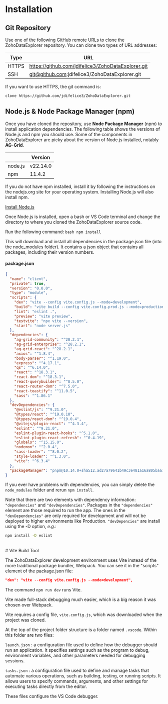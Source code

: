 # Installation

## Git Repository
Use one of the following GitHub remote URLs to clone the ZohoDataExplorer repository. You can clone two types of URL addresses:

|  Type | URL |
|----------|----------|
| HTTPS  | https://github.com/jdifelice3/ZohoDataExplorer.git  |
| SSH   | git@github.com:jdifelice3/ZohoDataExplorer.git  |

If you want to use HTTPS, the git command is:
```bash
clone https://github.com/jdifelice3/ZohoDataExplorer.git
```

## Node.js & Node Package Manager (npm)
Once you have cloned the repository, use **Node Package Manager** (npm) to install
application dependencies. The following table shows the versions of Node.js and npm you should use.
Some of the components in ZohoDataExplorer are picky about the version of Node.js installed, notably 
**AG-Grid**.

|          | Version |
|----------|----------|
| node.js  | v22.14.0  |
| npm      | 11.4.2  |

If you do not have npm installed, install it by following the instructions on the nodejs.org site for your operating system. Installing Node.js will also install npm.

<a href="https://nodejs.org/en/download/">Install Node.js</a>

Once Node.js is installed, open a bash or VS Code terminal and change the directory to where you cloned the ZohoDataExplorer source code.

Run the following command:
    ```bash
    npm install
    ```

This will download and install all dependencies in the package.json file (into the node_modules folder). It contains a json object that contains all packages, including their version numbers.

#### package.json
```json
{
  "name": "client",
  "private": true,
  "version": "0.0.0",
  "type": "module",
  "scripts": {
    "dev": "vite --config vite.config.js --mode=development",
    "build": "vite build --config vite.config.prod.js --mode=production",
    "lint": "eslint .",
    "preview": "vite preview",
    "testvite": "npx vite --version",
    "start": "node server.js"
  },
  "dependencies": {
    "ag-grid-community": "^28.2.1",
    "ag-grid-enterprise": "^28.2.1",
    "ag-grid-react": "^28.2.1",
    "axios": "^1.8.4",
    "body-parser": "^1.19.0",
    "express": "^4.17.1",
    "qs": "^6.14.0",
    "react": "^18.3.1",
    "react-dom": "^18.3.1",
    "react-querybuilder": "^8.5.0",
    "react-router-dom": "^7.5.0",
    "react-toastify": "^11.0.5",
    "sass": "^1.86.1"
  },
  "devDependencies": {
    "@eslint/js": "^9.21.0",
    "@types/react": "^19.0.10",
    "@types/react-dom": "^19.0.4",
    "@vitejs/plugin-react": "^4.3.4",
    "eslint": "^9.21.0",
    "eslint-plugin-react-hooks": "^5.1.0",
    "eslint-plugin-react-refresh": "^0.4.19",
    "globals": "^15.15.0",
    "nodemon": "^2.0.4",
    "sass-loader": "^8.0.2",
    "style-loader": "^1.3.0",
    "vite": "^6.3.4"
  },
  "packageManager": "pnpm@10.14.0+sha512.ad27a79641b49c3e481a16a805baa71817a04bbe06a38d17e60e2eaee83f6a146c6a688125f5792e48dd5ba30e7da52a5cda4c3992b9ccf333f9ce223af84748"
}

```

If you ever have problems with dependencies, you can simply delete the `node_modules` folder and rerun `npm install`.

Note that there are two elements with dependency information: `"dependencies"` and `"devDependencies"`. Packages in the 
`"dependencies"` element are those required to run the app. The ones in the `"devDependencies"` are only required for 
development and will not be deployed to higher environments like Production. `"devDepencies"` are install using the -D option, *e.g.*:
```bash
npm install -D eslint
```
<br>
# Vite Build Tool

The ZohoDataExplorer development environment uses Vite instead of the more traditional package bundler, Webpack. You can see it
in the "scripts" element of the package.json file:
```json
"dev": "vite --config vite.config.js --mode=development",
```
The command `npm run dev` runs Vite.

Vite made full-stack debugging much easier, which is a big reason it was chosen over Webpack.

Vite requires a config file, `vite.config.js`, which was downloaded when the project was cloned.

At the top of the project folder structure is a folder named `.vscode`. Within this folder are two files:

`launch.json`
:   a configuration file used to define how the debugger should run an application. It specifies settings such as the program to debug, environment variables, and other parameters needed for debugging sessions.  

`tasks.json`
:   a configuration file used to define and manage tasks that automate various operations, such as building, testing, or running scripts. It allows users to specify commands, arguments, and other settings for executing tasks directly from the editor.

These files configure the VS Code debugger.